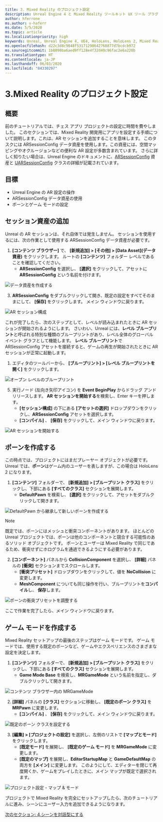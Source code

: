 ```yaml
---
title: 3. Mixed Reality のプロジェクト設定
description: Unreal Engine 4 と Mixed Reality ツールキット UX ツール プラグインを使用して簡単なチェス アプリを構築するためのチュートリアル シリーズのパート 6 の 3
author: hferrone
ms.author: v-haferr
ms.date: 5/5/2020
ms.topic: article
ms.localizationpriority: high
keywords: Unreal, Unreal Engine 4, UE4, HoloLens, HoloLens 2, Mixed Reality, チュートリアル, 入門, mrtk, uxt, UX ツール, ドキュメント
ms.openlocfilehash: d22c3d8c9048f53171298642768877d7bcdcb972
ms.sourcegitcommit: 1b8090ba6aed9ff128e4f32d40c96fac2e6a220b
ms.translationtype: HT
ms.contentlocale: ja-JP
ms.lasthandoff: 06/03/2020
ms.locfileid: "84330297"
---
```

# <a name="3-setting-up-your-project-for-mixed-reality"></a>3.Mixed Reality のプロジェクト設定

## <a name="overview"></a>概要

前のチュートリアルでは、チェス アプリ プロジェクトの設定に時間を費やしました。 このセクションでは、Mixed Reality 開発用にアプリを設定する手順について説明します。これは、AR セッションを追加することを意味します。 このタスクには ARSessionConfig データ資産を使用します。この資産には、空間マッピングやオクルージョンなどの便利な AR 設定が多数含まれています。 さらに詳しく知りたい場合は、Unreal Engine のドキュメントに、[ARSessionConfig](https://docs.unrealengine.com/en-US/PythonAPI/class/ARSessionConfig.html) 資産と [UARSessionConfig](https://docs.unrealengine.com/en-US/API/Runtime/AugmentedReality/UARSessionConfig/index.html) クラスの詳細が記載されています。

## <a name="objectives"></a>目標
* Unreal Engine の AR 設定の操作 
* ARSessionConfig データ資産の使用
* ポーンとゲーム モードの設定

## <a name="adding-the-session-asset"></a>セッション資産の追加
Unreal の AR セッションは、それ自体では発生しません。 セッションを使用するには、次の作業として使用する ARSessionConfig データ資産が必要です。

1. **[コンテンツ ブラウザー]** で、 **[新規追加] > [その他] > [Data Asset]\(データ資産\)** をクリックします。 ルートの **[コンテンツ]** フォルダー レベルであることを確認してください。 
    * **ARSessionConfig** を選択し、 **[選択]** をクリックして、アセットに **ARSessionConfig** という名前を付けます。

![データ資産を作成する](images/unreal-uxt/3-createasset.PNG)

3. **ARSessionConfig** をダブルクリックして開き、既定の設定をすべてそのままにして、 **[保存]** をクリックします。 メイン ウィンドウに戻ります。 

![AR セッション構成](images/unreal-uxt/3-arsessionconfig.PNG)

これが完了したら、次のステップとして、レベルが読み込まれたときに AR セッションが開始されるようにします。 さいわい、Unreal には、**レベル ブループリント**と呼ばれる特別な種類のブループリントがあり、レベル全体のグローバル イベント グラフとして機能します。 **レベル ブループリント**で ARSessionConfig アセットを接続すると、ゲームの再生が開始されたときに AR セッションが正常に起動します。

1. エディタのツールバーから、 **[ブループリント] > [レベル ブループリントを開く]** をクリックします。 

![オープン レベルのブループリント](images/unreal-uxt/3-level-blueprint.PNG)

5. 実行ノード (左向き矢印アイコン) を **Event BeginPlay** からドラッグ アンド リリースします。 **AR セッションを開始する**を検索し、Enter キーを押します。  
    * **[セッション構成]** の下にある **[アセットの選択]** ドロップダウンをクリックし、**ARSessionConfig** アセットを選択します。 
    * **[コンパイル]** 、 **[保存]** をクリックして、メイン ウィンドウに戻ります。

![AR セッションを開始する](images/unreal-uxt/3-start-ar-session.PNG)

## <a name="create-a-pawn"></a>ポーンを作成する
この時点では、プロジェクトにはまだプレーヤー オブジェクトが必要です。 Unreal では、**ポーン**はゲーム内のユーザーを表しますが、この場合は HoloLens 2 になります。

1. **[コンテンツ]** フォルダーで、 **[新規追加] > [ブループリント クラス]** をクリックし、下部にある **[すべてのクラス]** セクションを展開します。 
    * **DefaultPawn** を検索し、 **[選択]** をクリックして、アセットをダブルクリックして開きます。 

![DefaultPawn から継承して新しいポーンを作成する](images/unreal-uxt/3-defaultpawn.PNG)

> [!NOTE]
> 既定では、ポーンにはメッシュと衝突コンポーネントがあります。 ほとんどの Unreal プロジェクトでは、ポーンは他のコンポーネントと競合する可能性のあるソリッド オブジェクトです。 ポーンとユーザーは Mixed Reality で同じであるため、衝突せずにホログラムを通過できるようにする必要があります。 

2. **[コンポーネント]** パネルから **CollisionComponent** を選択し、 **[詳細]** パネルの **[衝突]** セクションまでスクロールします。 
    * **[衝突プリセット]** ドロップダウンをクリックして、値を **NoCollision** に変更します。 
    * **MeshComponent** についても同じ操作を行い、ブループリントを**コンパイル**し、 **保存**します。 

![ポーンの衝突プリセットを調整する](images/unreal-uxt/3-nocollision.PNG)

ここで作業を完了したら、メイン ウィンドウに戻ります。

## <a name="create-a-game-mode"></a>ゲーム モードを作成する
Mixed Reality セットアップの最後のステップはゲーム モードです。 ゲーム モードでは、使用する既定のポーンなど、ゲームやエクスペリエンスのさまざまな設定を決定します。

1.  **[コンテンツ]** フォルダーで、 **[新規追加] > [ブループリント クラス]** をクリックし、下部にある **[すべてのクラス]** セクションを展開します。 
    * **Game Mode Base** を検索し、**MRGameMode** という名前を指定し、ダブルクリックして開きます。 

![コンテンツ ブラウザー内の MRGameMode](images/unreal-uxt/3-gamemode.PNG)

2.  **[詳細]** パネルの **[クラス]** セクションに移動し、 **[既定のポーン クラス]** を **MRPawn** に変更します。 
    * **[コンパイル]** 、 **[保存]** をクリックして、メイン ウィンドウに戻ります。 

![既定のポーン クラスを設定する](images/unreal-uxt/3-setpawn.PNG)

3.  **[編集] > [プロジェクトの設定]** を選択し、左側のリストで **[マップとモード]** をクリックします。 
    * **[既定モード]** を展開し、 **[既定のゲーム モード]** を **MRGameMode** に変更します。 
    * **[既定のマップ]** を展開し、**EditorStartupMap** と **GameDefaultMap** の両方を **[メイン]** に変更します。 このようにして、エディターを閉じて再度開くか、ゲームをプレイしたときに、メイン マップが既定で選択されます。

![プロジェクト設定 - マップ & モード](images/unreal-uxt/3-mapsandmodes.PNG)

プロジェクトで Mixed Reality を完全にセットアップしたら、次のチュートリアルに進み、シーンにユーザー入力を追加できるようになります。 

[次のセクション: 4.シーンを対話型にする](unreal-uxt-ch4.md)
